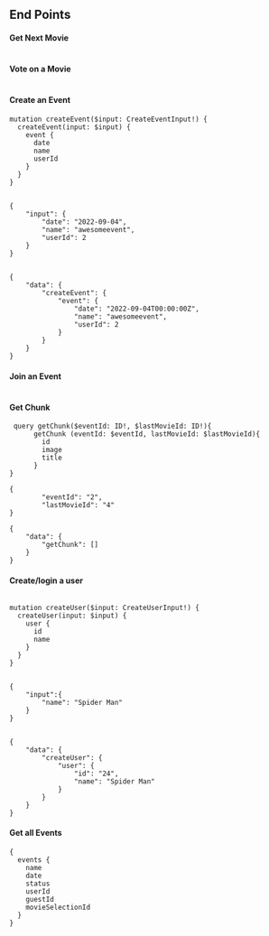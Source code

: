 <h2> End Points </h2>
 
 <h4> Get Next Movie</h4>

```

```
  
<h4> Vote on a Movie </h4>

```

```
  
<h4> Create an Event </h4>

```
mutation createEvent($input: CreateEventInput!) {
  createEvent(input: $input) {
    event {
      date
      name
      userId
    }
  }
}


{
    "input": {
        "date": "2022-09-04",
        "name": "awesomeevent",
        "userId": 2
    }
}


{
    "data": {
        "createEvent": {
            "event": {
                "date": "2022-09-04T00:00:00Z",
                "name": "awesomeevent",
                "userId": 2
            }
        }
    }
}
```

<h4> Join an Event </h4>

```

```


<h4> Get Chunk </h4>

```
 query getChunk($eventId: ID!, $lastMovieId: ID!){
      getChunk (eventId: $eventId, lastMovieId: $lastMovieId){
        id
   		image
    	title
      }
}

{
        "eventId": "2",
        "lastMovieId": "4"
}

{
    "data": {
        "getChunk": []
    }
}
```

<h4> Create/login a user</h4>

```

mutation createUser($input: CreateUserInput!) {
  createUser(input: $input) {
    user {
      id
      name
    }
  }
}


{
    "input":{
        "name": "Spider Man"
    }
}


{
    "data": {
        "createUser": {
            "user": {
                "id": "24",
                "name": "Spider Man"
            }
        }
    }
}
```

<h4> Get all Events</h4>

```
{
  events {
    name
    date
    status
    userId
    guestId
    movieSelectionId
  }
}
```
